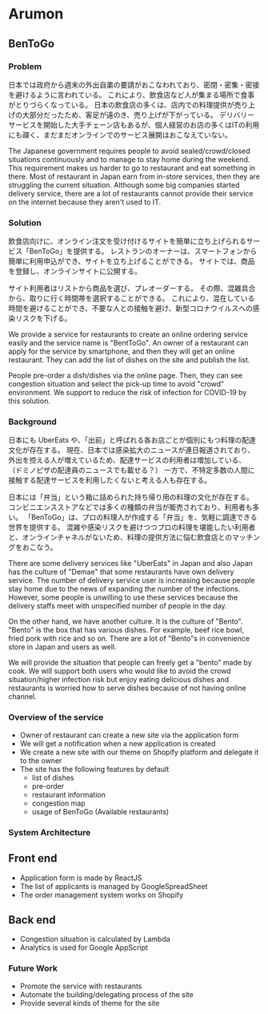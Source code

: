 # Arumon
## BenToGo
### Problem
日本では政府から週末の外出自粛の要請がおこなわれており、密閉・密集・密接を避けるように言われている。
これにより、飲食店など人が集まる場所で食事がとりづらくなっている。
日本の飲食店の多くは、店内での料理提供が売り上げの大部分だったため、客足が遠のき、売り上げが下がっている。
デリバリーサービスを開始した大手チェーン店もあるが、個人経営のお店の多くはITの利用にも疎く、まだまだオンラインでのサービス展開はおこなえていない。

The Japanese government requires people to avoid sealed/crowd/closed situations continuously and to manage to stay home during the weekend.
This requirement makes us harder to go to restaurant and eat something in there.
Most of restaurant in Japan earn from in-store services, then they are struggling the current situation.
Although some big companies started delivery service, there are a lot of restaurants cannot provide their service on the internet because they aren't used to IT.

### Solution
飲食店向けに、オンライン注文を受け付けるサイトを簡単に立ち上げられるサービス「BenToGo」を提供する。
レストランのオーナーは、スマートフォンから簡単に利用申込ができ、サイトを立ち上げることができる。
サイトでは、商品を登録し、オンラインサイトに公開する。

サイト利用者はリストから商品を選び、プレオーダーする。
その際、混雑具合から、取りに行く時間帯を選択することができる。
これにより、混在している時間を避けることができ、不要な人との接触を避け、新型コロナウイルスへの感染リスクを下げる。

We provide a service for restaurants to create an online ordering service easily and the service name is "BentToGo".
An owner of a restaurant can apply for the service by smartphone, and then they will get an online restaurant.
They can add the list of dishes on the site and publish the list.

People pre-order a dish/dishes via the online page.
Then, they can see congestion situation and select the pick-up time to avoid "crowd" environment.
We support to reduce the risk of infection for COVID-19 by this solution.


### Background
日本にも UberEats や、「出前」と呼ばれる各お店ごとが個別にもつ料理の配達文化が存在する。
現在、日本では感染拡大のニュースが連日報道されており、外出を控える人が増えているため、配達サービスの利用者は増加している、
（ドミノピザの配達員のニュースでも載せる？）
一方で、不特定多数の人間に接触する配達サービスを利用したくないと考える人も存在する。

日本には「弁当」という箱に詰められた持ち帰り用の料理の文化が存在する。
コンビニエンスストアなどでは多くの種類の弁当が販売されており、利用者も多い。
「BenToGo」は、プロの料理人が作成する「弁当」を、気軽に調達できる世界を提供する。
混雑や感染リスクを避けつつプロの料理を堪能したい利用者と、オンラインチャネルがないため、料理の提供方法に悩む飲食店とのマッチングをおこなう。

There are some delivery services like "UberEats" in Japan and also Japan has the culture of "Demae" that some restaurants have own delivery service.
The number of delivery service user is increasing because people stay home due to the news of expanding the number of the infections.
However, some people is unwilling to use these services because the delivery staffs meet with unspecified number of people in the day.

On the other hand, we have another culture.
It is the culture of "Bento".
"Bento" is the box that has various dishes.
For example, beef rice bowl, fried pork with rice and so on.
There are a lot of "Bento"s in convenience store in Japan and users as well.

We will provide the situation that people can freely get a "bento" made by cook.
We will support both users who would like to avoid the crowd situation/higher infection risk but enjoy eating delicious dishes and restaurants is worried how to serve dishes because of not having online channel.

### Overview of the service
- Owner of restaurant can create a new site via the application form
- We will get a notification when a new application is created
- We create a new site with our theme on Shopify platform and delegate it to the owner
- The site has the following features by default
  + list of dishes
  + pre-order
  + restaurant information
  + congestion map
  + usage of BenToGo (Available restaurants)

### System Architecture
## Front end
- Application form is made by ReactJS
- The list of applicants is managed by GoogleSpreadSheet
- The order management system works on Shopify

## Back end
- Congestion situation is calculated by Lambda
- Analytics is used for Google AppScript

### Future Work
- Promote the service with restaurants
- Automate the building/delegating process of the site
- Provide several kinds of theme for the site
